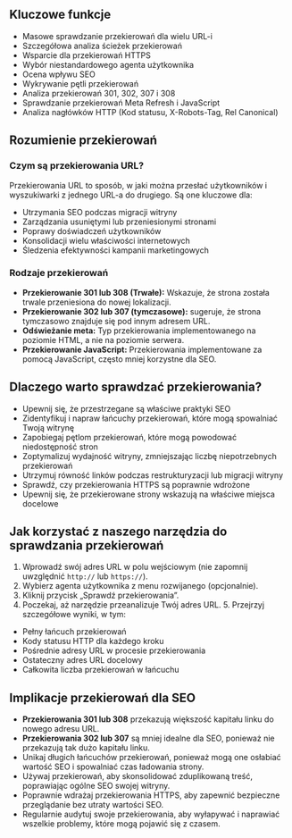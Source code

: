 ## Kluczowe funkcje

- Masowe sprawdzanie przekierowań dla wielu URL-i
- Szczegółowa analiza ścieżek przekierowań
- Wsparcie dla przekierowań HTTPS
- Wybór niestandardowego agenta użytkownika
- Ocena wpływu SEO
- Wykrywanie pętli przekierowań
- Analiza przekierowań 301, 302, 307 i 308
- Sprawdzanie przekierowań Meta Refresh i JavaScript
- Analiza nagłówków HTTP (Kod statusu, X-Robots-Tag, Rel Canonical)

## Rozumienie przekierowań

### Czym są przekierowania URL?

Przekierowania URL to sposób, w jaki można przesłać użytkowników i wyszukiwarki z jednego URL-a do drugiego. Są one kluczowe dla:

- Utrzymania SEO podczas migracji witryny
- Zarządzania usuniętymi lub przeniesionymi stronami
- Poprawy doświadczeń użytkowników
- Konsolidacji wielu właściwości internetowych
- Śledzenia efektywności kampanii marketingowych

### Rodzaje przekierowań

- **Przekierowanie 301 lub 308 (Trwałe):** Wskazuje, że strona została trwale przeniesiona do nowej lokalizacji.
- **Przekierowanie 302 lub 307 (tymczasowe):** sugeruje, że strona tymczasowo znajduje się pod innym adresem URL.
- **Odświeżanie meta:** Typ przekierowania implementowanego na poziomie HTML, a nie na poziomie serwera.
- **Przekierowanie JavaScript:** Przekierowania implementowane za pomocą JavaScript, często mniej korzystne dla SEO.

## Dlaczego warto sprawdzać przekierowania?

- Upewnij się, że przestrzegane są właściwe praktyki SEO
- Zidentyfikuj i napraw łańcuchy przekierowań, które mogą spowalniać Twoją witrynę
- Zapobiegaj pętlom przekierowań, które mogą powodować niedostępność stron
- Zoptymalizuj wydajność witryny, zmniejszając liczbę niepotrzebnych przekierowań
- Utrzymuj równość linków podczas restrukturyzacji lub migracji witryny
- Sprawdź, czy przekierowania HTTPS są poprawnie wdrożone
- Upewnij się, że przekierowane strony wskazują na właściwe miejsca docelowe

## Jak korzystać z naszego narzędzia do sprawdzania przekierowań

1. Wprowadź swój adres URL w polu wejściowym (nie zapomnij uwzględnić `http://` lub `https://`).
2. Wybierz agenta użytkownika z menu rozwijanego (opcjonalnie).
3. Kliknij przycisk „Sprawdź przekierowania”.
4. Poczekaj, aż narzędzie przeanalizuje Twój adres URL. 5. Przejrzyj szczegółowe wyniki, w tym:
- Pełny łańcuch przekierowań
- Kody statusu HTTP dla każdego kroku
- Pośrednie adresy URL w procesie przekierowania
- Ostateczny adres URL docelowy
- Całkowita liczba przekierowań w łańcuchu

## Implikacje przekierowań dla SEO

- **Przekierowania 301 lub 308** przekazują większość kapitału linku do nowego adresu URL.
- **Przekierowania 302 lub 307** są mniej idealne dla SEO, ponieważ nie przekazują tak dużo kapitału linku.
- Unikaj długich łańcuchów przekierowań, ponieważ mogą one osłabiać wartość SEO i spowalniać czas ładowania strony.
- Używaj przekierowań, aby skonsolidować zduplikowaną treść, poprawiając ogólne SEO swojej witryny.
- Poprawnie wdrażaj przekierowania HTTPS, aby zapewnić bezpieczne przeglądanie bez utraty wartości SEO.
- Regularnie audytuj swoje przekierowania, aby wyłapywać i naprawiać wszelkie problemy, które mogą pojawić się z czasem.
